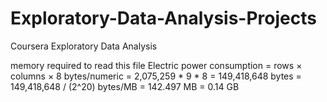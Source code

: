 # Exploratory-Data-Analysis-Projects
Coursera Exploratory Data Analysis

memory required to read this file Electric power consumption = rows × columns × 8 bytes/numeric = 2,075,259 * 9 * 8 = 149,418,648 bytes = 149,418,648 / (2^20) bytes/MB = 142.497 MB = 0.14 GB
